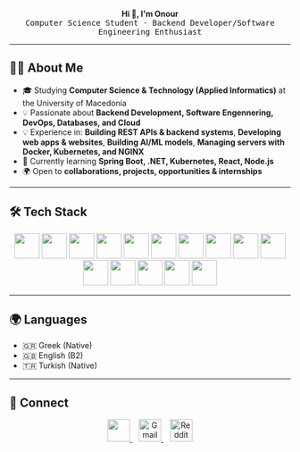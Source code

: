 <!-- Minimal Professional Banner -->
<p align="center">
  <b>Hi 👋, I'm Onour</b><br>
  <samp>Computer Science Student · Backend Developer/Software Engineering Enthusiast</samp>
</p>

---

## 👨‍💻 About Me
- 🎓 Studying **Computer Science & Technology (Applied Informatics)** at the University of Macedonia  
- 💡 Passionate about **Backend Development, Software Engennering, DevOps, Databases, and Cloud**  
- 💡 Experience in: **Building REST APIs & backend systems**, **Developing web apps & websites**, **Building AI/ML models**, **Managing servers with Docker, Kubernetes, and NGINX**  
- 🚀 Currently learning **Spring Boot, .NET, Kubernetes, React, Node.js** 
- 🌍 Open to **collaborations, projects, opportunities & internships** 

---

## 🛠️ Tech Stack
<p align="center">
  <!-- Programming Languages -->
  <img src="https://cdn.jsdelivr.net/gh/devicons/devicon/icons/java/java-original.svg" width="45" height="45"/>
  <img src="https://cdn.jsdelivr.net/gh/devicons/devicon/icons/python/python-original.svg" width="45" height="45"/>
  <img src="https://cdn.jsdelivr.net/gh/devicons/devicon/icons/php/php-original.svg" width="45" height="45"/>
  <img src="https://cdn.jsdelivr.net/gh/devicons/devicon/icons/javascript/javascript-original.svg" width="45" height="45"/>
  <img src="https://cdn.jsdelivr.net/gh/devicons/devicon/icons/html5/html5-original.svg" width="45" height="45"/>
  <img src="https://cdn.jsdelivr.net/gh/devicons/devicon/icons/css3/css3-original.svg" width="45" height="45"/>
  
  <!-- Databases -->
  <img src="https://cdn.jsdelivr.net/gh/devicons/devicon/icons/mysql/mysql-original.svg" width="45" height="45"/>
  <img src="https://cdn.jsdelivr.net/gh/devicons/devicon/icons/postgresql/postgresql-original.svg" width="45" height="45"/>
  
  <!-- Frameworks & Tools -->
  <img src="https://cdn.jsdelivr.net/gh/devicons/devicon/icons/spring/spring-original.svg" width="45" height="45"/>
  <img src="https://cdn.jsdelivr.net/gh/devicons/devicon/icons/docker/docker-original.svg" width="45" height="45"/>
  <img src="https://cdn.jsdelivr.net/gh/devicons/devicon/icons/kubernetes/kubernetes-plain.svg" width="45" height="45"/>
  <img src="https://cdn.jsdelivr.net/gh/devicons/devicon/icons/git/git-original.svg" width="45" height="45"/>
  <img src="https://cdn.jsdelivr.net/gh/devicons/devicon/icons/intellij/intellij-original.svg" width="45" height="45"/>
  <img src="https://cdn.jsdelivr.net/gh/devicons/devicon/icons/vscode/vscode-original.svg" width="45" height="45"/>
  <img src="https://www.vectorlogo.zone/logos/getpostman/getpostman-icon.svg" width="45" height="45"/>
</p>

---

## 🌍 Languages
- 🇬🇷 Greek (Native)  
- 🇬🇧 English (B2)  
- 🇹🇷 Turkish (Native)  

---
## 🤝 Connect

<p align="center">
  <!-- LinkedIn -->
  <a href="https://www.linkedin.com/in/onouribrachim" target="_blank">
    <img src="https://cdn.jsdelivr.net/gh/devicons/devicon/icons/linkedin/linkedin-original.svg" width="40" height="40" />
  </a>
  &nbsp;&nbsp;
  <a href="mailto:onuribrahim00@gmail.com" target="_blank" rel="noopener noreferrer">
    <img alt="Gmail" src="https://cdn.simpleicons.org/gmail/EA4335" width="40" height="40"/>
  </a>
  &nbsp;&nbsp;
  <a href="https://www.reddit.com/user/Onulaa" target="_blank" rel="noopener noreferrer">
    <img alt="Reddit" src="https://cdn.simpleicons.org/reddit/FF4500" width="40" height="40"/>
  </a>
</p>
